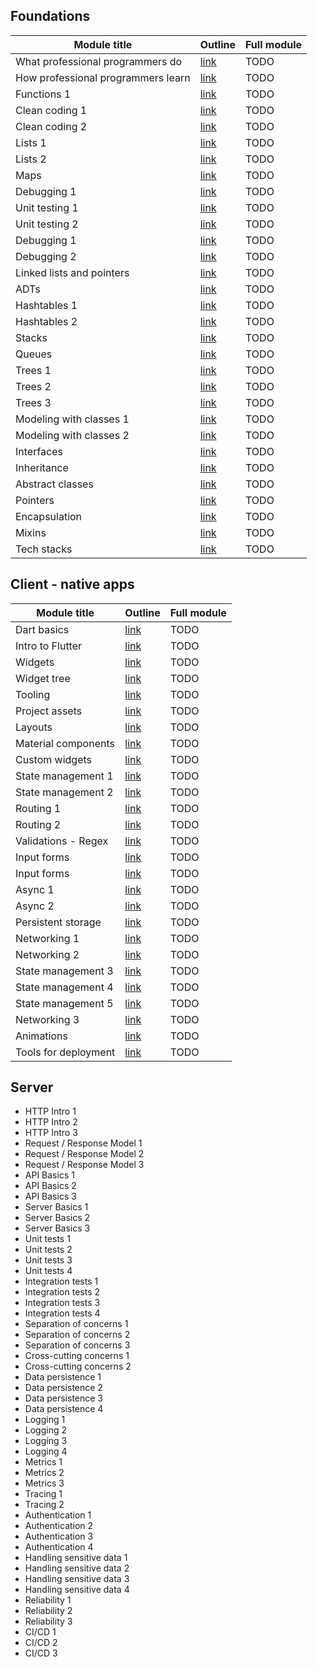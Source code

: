 ## Foundations

Module title|Outline|Full module
---|---|---
What professional programmers do|[link](module_outlines/foundations/professional_programmers.md)|TODO
How professional programmers learn|[link](module_outlines/foundations/how_programmers_learn.md)|TODO
Functions 1|[link](module_outlines/foundations/functions_1.md)|TODO
Clean coding 1|[link](module_outlines/foundations/clean_coding_1.md)|TODO
Clean coding 2|[link](module_outlines/foundations/clean_coding_2.md)|TODO
Lists 1|[link](module_outlines/foundations/lists_1.md)|TODO
Lists 2|[link](module_outlines/foundations/lists_2.md)|TODO
Maps|[link](module_outlines/foundations/maps.md)|TODO
Debugging 1|[link](module_outlines/foundations/debugging_1.md)|TODO
Unit testing 1|[link](module_outlines/foundations/testing_1.md)|TODO
Unit testing 2|[link](module_outlines/foundations/testing_2.md)|TODO
Debugging 1|[link](module_outlines/foundations/debugging_1.md)|TODO
Debugging 2|[link](module_outlines/foundations/debugging_2.md)|TODO
Linked lists and pointers|[link](module_outlines/foundations/linked_lists.md)|TODO
ADTs|[link](module_outlines/foundations/abstract_data_types.md)|TODO
Hashtables 1|[link](module_outlines/foundations/hashtables_1.md)|TODO
Hashtables 2|[link](module_outlines/foundations/hashtables_2.md)|TODO
Stacks|[link](module_outlines/foundations/stacks.md)|TODO
Queues|[link](module_outlines/foundations/queues.md)|TODO
Trees 1|[link](module_outlines/foundations/trees_1.md)|TODO
Trees 2|[link](module_outlines/foundations/trees_2.md)|TODO
Trees 3|[link](module_outlines/foundations/trees_3.md)|TODO
Modeling with classes 1|[link](module_outlines/foundations/modeling_with_classes_1.md)|TODO
Modeling with classes 2|[link](module_outlines/foundations/modeling_with_classes_2.md)|TODO
Interfaces|[link](module_outlines/foundations/interfaces.md)|TODO
Inheritance|[link](module_outlines/foundations/inheritance.md)|TODO
Abstract classes|[link](module_outlines/foundations/abstract_classes.md)|TODO
Pointers|[link](module_outlines/foundations/pointers.md)|TODO
Encapsulation|[link](module_outlines/foundations/encapsulation.md)|TODO
Mixins|[link](module_outlines/foundations/mixins.md)|TODO
Tech stacks|[link](module_outlines/foundations/tech_stacks.md)|TODO

## Client - native apps

Module title|Outline|Full module
---|---|---
Dart basics|[link](module_outlines/client/dart_intro.md)|TODO
Intro to Flutter|[link](module_outlines/client/first_taste_of_flutter.md)|TODO
Widgets|[link](module_outlines/client/intro_to_widgets.md)|TODO
Widget tree|[link](module_outlines/client/widget_tree.md)|TODO
Tooling|[link](module_outlines/client/tooling.md)|TODO
Project assets|[link](module_outlines/client/project_assets.md)|TODO
Layouts|[link](module_outlines/client/layouts.md)|TODO
Material components|[link](module_outlines/client/material_design.md)|TODO
Custom widgets|[link](module_outlines/client/custom_widgets.md)|TODO
State management 1|[link](module_outlines/client/state_management_1.md)|TODO
State management 2|[link](module_outlines/client/state_management_2.md)|TODO
Routing 1|[link](module_outlines/client/routing_1.md)|TODO
Routing 2|[link](module_outlines/client/routing_2.md)|TODO
Validations - Regex|[link](module_outlines/client/validations_regex.md)|TODO
Input forms|[link](module_outlines/client/input_forms_1.md)|TODO
Input forms|[link](module_outlines/client/input_forms_2.md)|TODO
Async 1|[link](module_outlines/client/async_1.md)|TODO
Async 2|[link](module_outlines/client/async_2.md)|TODO
Persistent storage|[link](module_outlines/client/persistent_storage.md)|TODO
Networking 1|[link](module_outlines/client/networking_1.md)|TODO
Networking 2|[link](module_outlines/client/networking_2.md)|TODO
State management 3|[link](module_outlines/client/state_management_3.md)|TODO
State management 4|[link](module_outlines/client/state_management_4.md)|TODO
State management 5|[link](module_outlines/client/state_management_5.md)|TODO
Networking 3|[link](module_outlines/client/networking_3.md)|TODO
Animations|[link](module_outlines/client/animations.md)|TODO
Tools for deployment|[link](module_outlines/client/XXX)|TODO

## Server

* HTTP Intro 1
* HTTP Intro 2
* HTTP Intro 3
* Request / Response Model 1
* Request / Response Model 2
* Request / Response Model 3
* API Basics 1
* API Basics 2
* API Basics 3
* Server Basics 1
* Server Basics 2
* Server Basics 3
* Unit tests 1
* Unit tests 2
* Unit tests 3
* Unit tests 4
* Integration tests 1
* Integration tests 2
* Integration tests 3
* Integration tests 4
* Separation of concerns 1
* Separation of concerns 2
* Separation of concerns 3
* Cross-cutting concerns 1
* Cross-cutting concerns 2
* Data persistence 1
* Data persistence 2
* Data persistence 3
* Data persistence 4
* Logging 1
* Logging 2
* Logging 3
* Logging 4
* Metrics 1
* Metrics 2
* Metrics 3
* Tracing 1
* Tracing 2
* Authentication 1
* Authentication 2
* Authentication 3
* Authentication 4
* Handling sensitive data 1
* Handling sensitive data 2
* Handling sensitive data 3
* Handling sensitive data 4
* Reliability 1
* Reliability 2
* Reliability 3
* CI/CD 1
* CI/CD 2
* CI/CD 3
